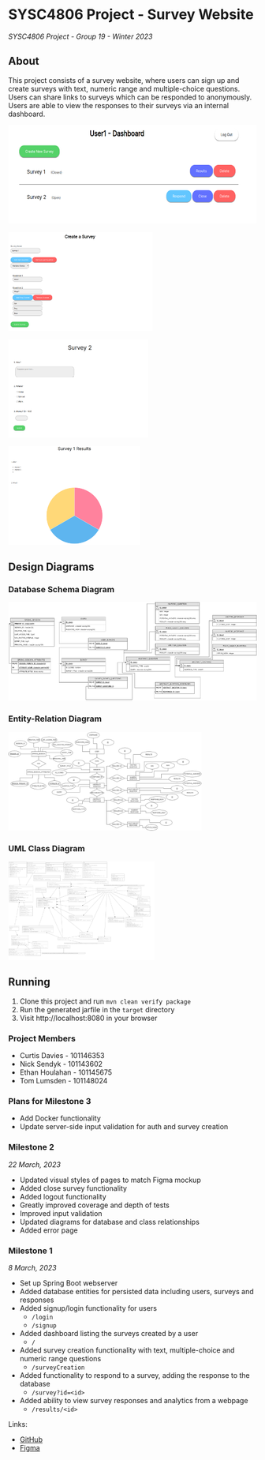 # SYSC4806 Project - Survey Website

*SYSC4806 Project - Group 19 - Winter 2023*

## About

This project consists of a survey website, where users can sign up and create surveys
with text, numeric range and multiple-choice questions.
Users can share links to surveys which can be responded to anonymously.
Users are able to view the responses to their surveys via an internal dashboard.

<img src=".github/res/dashboard.png" height="200" width="auto"></img>

<img src=".github/res/creation.png" height="200" width="auto"></img>

<img src=".github/res/respond.png" height="200" width="auto"></img>

<img src=".github/res/responses.png" height="200" width="auto"></img>

## Design Diagrams

### Database Schema Diagram
<img src="diagrams/res/DatabaseSchema.png" height="200" width="auto"></img>

### Entity-Relation Diagram
<img src="diagrams/res/EntityRelationDiagram.png" height="200" width="auto"></img>

### UML Class Diagram
<img src="diagrams/res/ClassDiagramUML.png" height="200" width="auto"></img>

## Running

1. Clone this project and run `mvn clean verify package`
2. Run the generated jarfile in the `target` directory
3. Visit http://localhost:8080 in your browser

### Project Members

- Curtis Davies - 101146353
- Nick Sendyk - 101143602
- Ethan Houlahan - 101145675
- Tom Lumsden - 101148024

### Plans for Milestone 3

- Add Docker functionality
- Update server-side input validation for auth and survey creation

### Milestone 2

*22 March, 2023*

- Updated visual styles of pages to match Figma mockup
- Added close survey functionality
- Added logout functionality
- Greatly improved coverage and depth of tests
- Improved input validation
- Updated diagrams for database and class relationships
- Added error page

### Milestone 1

*8 March, 2023*

- Set up Spring Boot webserver
- Added database entities for persisted data including users, surveys and responses
- Added signup/login functionality for users
  - `/login`
  - `/signup`
- Added dashboard listing the surveys created by a user
  - `/`
- Added survey creation functionality with text, multiple-choice and numeric range questions
  - `/surveyCreation`
- Added functionality to respond to a survey, adding the response to the database
  - `/survey?id=<id>`
- Added ability to view survey responses and analytics from a webpage
  - `/results/<id>`

Links:

- [GitHub](https://github.com/110Percent/sysc4806-project)
- [Figma](https://www.figma.com/file/VD2XDoEXZeBCyS2xU30HgZ/SurveyMonkey)